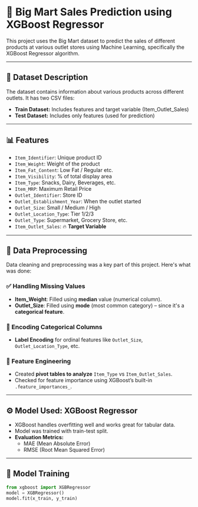 # 🛒 Big Mart Sales Prediction using XGBoost Regressor

This project uses the Big Mart dataset to predict the sales of different products at various outlet stores using Machine Learning, specifically the XGBoost Regressor algorithm.

---

## 📌 Dataset Description

The dataset contains information about various products across different outlets. It has two CSV files:
- **Train Dataset:** Includes features and target variable (Item_Outlet_Sales)
- **Test Dataset:** Includes only features (used for prediction)

---

## 📊 Features

- `Item_Identifier`: Unique product ID  
- `Item_Weight`: Weight of the product  
- `Item_Fat_Content`: Low Fat / Regular etc.  
- `Item_Visibility`: % of total display area  
- `Item_Type`: Snacks, Dairy, Beverages, etc.  
- `Item_MRP`: Maximum Retail Price  
- `Outlet_Identifier`: Store ID  
- `Outlet_Establishment_Year`: When the outlet started  
- `Outlet_Size`: Small / Medium / High  
- `Outlet_Location_Type`: Tier 1/2/3  
- `Outlet_Type`: Supermarket, Grocery Store, etc.  
- `Item_Outlet_Sales`: 🔥 **Target Variable**

---

## 🧹 Data Preprocessing

Data cleaning and preprocessing was a key part of this project. Here's what was done:

### ✅ Handling Missing Values
- **Item_Weight**: Filled using **median** value (numerical column).
- **Outlet_Size**: Filled using **mode** (most common category) – since it's a **categorical feature**.

### 🔁 Encoding Categorical Columns
- **Label Encoding** for ordinal features like `Outlet_Size`, `Outlet_Location_Type`, etc.

### 🔄 Feature Engineering
- Created **pivot tables to analyze** `Item_Type` vs `Item_Outlet_Sales`.
- Checked for feature importance using XGBoost’s built-in `.feature_importances_`.

---

## ⚙️ Model Used: XGBoost Regressor

- XGBoost handles overfitting well and works great for tabular data.
- Model was trained with train-test split.
- **Evaluation Metrics:**
  - MAE (Mean Absolute Error)
  - RMSE (Root Mean Squared Error)

---

## 🧠 Model Training

```python
from xgboost import XGBRegressor
model = XGBRegressor()
model.fit(x_train, y_train)

